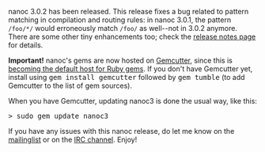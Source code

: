 nanoc 3.0.2 has been released. This release fixes a bug related to pattern matching in compilation and routing rules: in nanoc 3.0.1, the pattern `/foo/*/` would erroneously match `/foo/` as well--not in 3.0.2 anymore. There are some other tiny enhancements too; check the [release notes page](/about/release-notes/) for details.

**Important!** nanoc's gems are now hosted on [Gemcutter](http://gemcutter.org/), since this is [becoming the default host for Ruby gems](http://update.gemcutter.org/2009/10/26/transition.html). If you don't have Gemcutter yet, install using <kbd>gem install gemcutter</kbd> followed by <kbd>gem tumble</kbd> (to add Gemcutter to the list of gem sources).

When you have Gemcutter, updating nanoc3 is done the usual way, like this:

<pre><kbd><span class="prompt">></span> sudo gem update nanoc3</kbd></pre>

<p>If you have any issues with this nanoc release, do let me know on the <a href="http://groups.google.com/group/nanoc/">mailinglist</a> or on the <a href="irc://chat.freenode.net/#nanoc">IRC channel</a>. Enjoy!</p>
